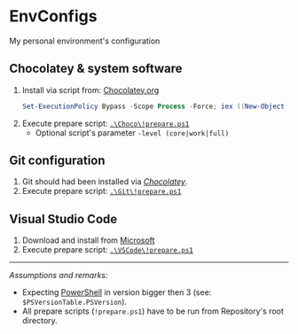 # EnvConfigs

My personal environment's configuration

## Chocolatey & system software

1. Install via script from: [Chocolatey.org](https://chocolatey.org/install)
    ```PowerShell
    Set-ExecutionPolicy Bypass -Scope Process -Force; iex ((New-Object System.Net.WebClient).DownloadString('https://chocolatey.org/install.ps1'))
    ```
2. Execute prepare script: [`.\Choco\!prepare.ps1`](Choco/!prepare.ps1)
   * Optional script's parameter `-level (core|work|full)`

## Git configuration

1. Git should had been installed via [_Chocolatey_](#chocolatey--system-software).
2. Execute prepare script: [`.\Git\!prepare.ps1`](VSCode/!prepare.ps1)

## Visual Studio Code

1. Download and install from [Microsoft](https://code.visualstudio.com/docs/?dv=win)
2. Execute prepare script: [`.\VSCode\!prepare.ps1`](VSCode/!prepare.ps1)

----

_Assumptions and remarks:_

* Expecting [PowerShell](https://docs.microsoft.com/en-us/powershell/scripting/setup/installing-windows-powershell?view=powershell-6) in version bigger then 3 (see: `$PSVersionTable.PSVersion`).
* All prepare scripts (`!prepare.ps1`) have to be run from Repository's root directory.
